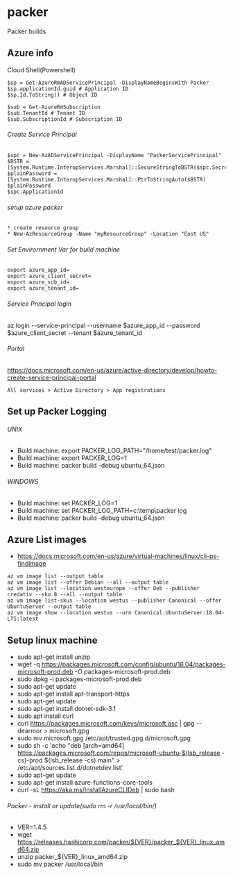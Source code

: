 # packer
Packer builds

## Azure info
Cloud Shell(Powershell)
```
$sp = Get-AzureRmADServicePrincipal -DisplayNameBeginsWith Packer
$sp.applicationId.guid # Application ID	
$sp.Id.ToString() # Object ID	
```
```
$sub = Get-AzureRmSubscription
$sub.TenantId # Tenant ID	
$sub.SubscriptionId # Subscription ID	
```
###### Create Service Principal
```
$spc = New-AzADServicePrincipal -DisplayName "PackerServicePrincipal"
$BSTR = [System.Runtime.InteropServices.Marshal]::SecureStringToBSTR($spc.Secret)
$plainPassword = [System.Runtime.InteropServices.Marshal]::PtrToStringAuto($BSTR)
$plainPassword
$spc.ApplicationId
```
###### setup azure packer
```
* create resource group
* New-AzResourceGroup -Name "myResourceGroup" -Location "East US"
```
###### Set Envirornment Var for build machine
```
export azure_app_id=
export azure_client_secret=
export azure_sub_id=
export azure_tenant_id=
```
###### Service Principal login
az login --service-principal --username $azure_app_id --password $azure_client_secret --tenant $azure_tenant_id

###### Portal
https://docs.microsoft.com/en-us/azure/active-directory/develop/howto-create-service-principal-portal
```
All services > Active Directory > App registrations
```

## Set up Packer Logging
###### UNIX
* Build machine: export PACKER_LOG_PATH="/home/test/packer.log"
* Build machine: export PACKER_LOG=1
* Build machine: packer build -debug ubuntu_64.json

###### WINDOWS
* Build machine: set PACKER_LOG=1
* Build machine: set PACKER_LOG_PATH=c:\temp\packer log
* Build machine: packer build -debug ubuntu_64.json

## Azure List images
* https://docs.microsoft.com/en-us/azure/virtual-machines/linux/cli-ps-findimage
```
az vm image list --output table
az vm image list --offer Debian --all --output table
az vm image list --location westeurope --offer Deb --publisher credativ --sku 8 --all --output table
az vm image list-skus --location westus --publisher Canonical --offer UbuntuServer --output table
az vm image show --location westus --urn Canonical:UbuntuServer:18.04-LTS:latest
```

## Setup linux machine
* sudo apt-get install unzip
* wget -q https://packages.microsoft.com/config/ubuntu/18.04/packages-microsoft-prod.deb -O packages-microsoft-prod.deb
* sudo dpkg -i packages-microsoft-prod.deb
* sudo apt-get update
* sudo apt-get install apt-transport-https
* sudo apt-get update
* sudo apt-get install dotnet-sdk-3.1
* sudo apt install curl
* curl https://packages.microsoft.com/keys/microsoft.asc | gpg --dearmor > microsoft.gpg
* sudo mv microsoft.gpg /etc/apt/trusted.gpg.d/microsoft.gpg
* sudo sh -c 'echo "deb [arch=amd64] https://packages.microsoft.com/repos/microsoft-ubuntu-$(lsb_release -cs)-prod $(lsb_release -cs) main" > /etc/apt/sources.list.d/dotnetdev.list'
* sudo apt-get update
* sudo apt-get install azure-functions-core-tools
* curl -sL https://aka.ms/InstallAzureCLIDeb | sudo bash
###### Packer - install or update(sudo rm -r /usr/local/bin/)
* VER=1.4.5
* wget https://releases.hashicorp.com/packer/${VER}/packer_${VER}_linux_amd64.zip
* unzip packer_${VER}_linux_amd64.zip
* sudo mv packer /usr/local/bin
